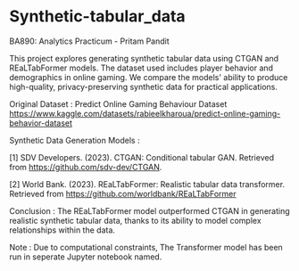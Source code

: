 # Synthetic-tabular_data
BA890:  Analytics Practicum - Pritam Pandit

This project explores generating synthetic tabular data using CTGAN and REaLTabFormer models. The dataset used includes player behavior and demographics in online gaming. We compare the models' ability to produce high-quality, privacy-preserving synthetic data for practical applications.

Original Dataset : Predict Online Gaming Behaviour Dataset
https://www.kaggle.com/datasets/rabieelkharoua/predict-online-gaming-behavior-dataset

Synthetic Data Generation Models : 

[1] SDV Developers. (2023). CTGAN: Conditional tabular GAN. Retrieved from https://github.com/sdv-dev/CTGAN.

[2] World Bank. (2023). REaLTabFormer: Realistic tabular data transformer. Retrieved from https://github.com/worldbank/REaLTabFormer

Conclusion : 
The REaLTabFormer model outperformed CTGAN in generating realistic synthetic tabular data, thanks to its ability to model complex relationships within the data.

Note : 
Due to computational constraints, The Transformer model has been run in seperate Jupyter notebook named.
